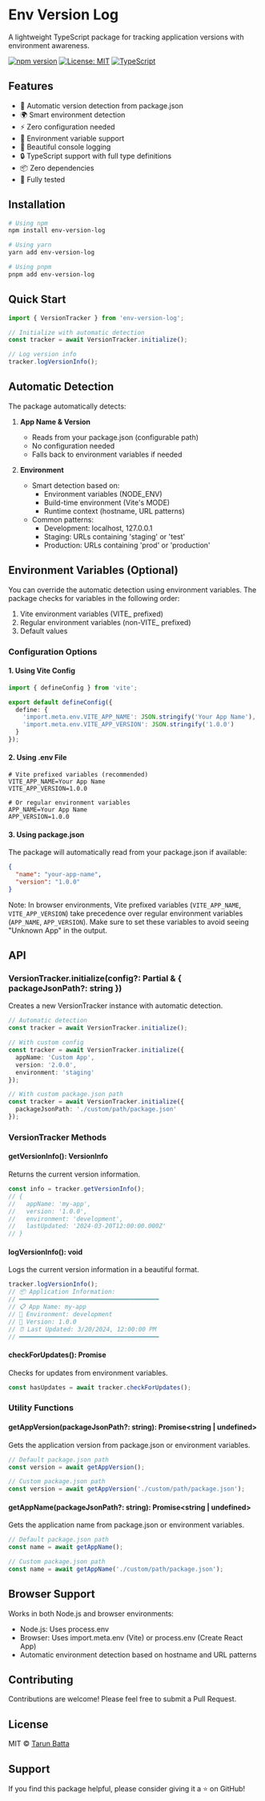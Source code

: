 # Env Version Log

A lightweight TypeScript package for tracking application versions with environment awareness.

[![npm version](https://img.shields.io/npm/v/env-version-log.svg?color=blue)](https://www.npmjs.com/package/env-version-log)
[![License: MIT](https://img.shields.io/badge/License-MIT-yellow.svg)](https://opensource.org/licenses/MIT)
[![TypeScript](https://img.shields.io/badge/TypeScript-Ready-blue.svg)](https://www.typescriptlang.org/)

## Features

- 🚀 Automatic version detection from package.json
- 🌍 Smart environment detection
- ⚡ Zero configuration needed
- 🔄 Environment variable support
- 📝 Beautiful console logging
- 🔒 TypeScript support with full type definitions
- 📦 Zero dependencies
- 🧪 Fully tested

## Installation

```bash
# Using npm
npm install env-version-log

# Using yarn
yarn add env-version-log

# Using pnpm
pnpm add env-version-log
```

## Quick Start

```typescript
import { VersionTracker } from 'env-version-log';

// Initialize with automatic detection
const tracker = await VersionTracker.initialize();

// Log version info
tracker.logVersionInfo();
```

## Automatic Detection

The package automatically detects:

1. **App Name & Version**
   - Reads from your package.json (configurable path)
   - No configuration needed
   - Falls back to environment variables if needed

2. **Environment**
   - Smart detection based on:
     - Environment variables (NODE_ENV)
     - Build-time environment (Vite's MODE)
     - Runtime context (hostname, URL patterns)
   - Common patterns:
     - Development: localhost, 127.0.0.1
     - Staging: URLs containing 'staging' or 'test'
     - Production: URLs containing 'prod' or 'production'

## Environment Variables (Optional)

You can override the automatic detection using environment variables. The package checks for variables in the following order:

1. Vite environment variables (VITE_ prefixed)
2. Regular environment variables (non-VITE_ prefixed)
3. Default values

### Configuration Options

#### 1. Using Vite Config
```typescript
import { defineConfig } from 'vite';

export default defineConfig({
  define: {
    'import.meta.env.VITE_APP_NAME': JSON.stringify('Your App Name'),
    'import.meta.env.VITE_APP_VERSION': JSON.stringify('1.0.0')
  }
});
```

#### 2. Using .env File
```env
# Vite prefixed variables (recommended)
VITE_APP_NAME=Your App Name
VITE_APP_VERSION=1.0.0

# Or regular environment variables
APP_NAME=Your App Name
APP_VERSION=1.0.0
```

#### 3. Using package.json
The package will automatically read from your package.json if available:
```json
{
  "name": "your-app-name",
  "version": "1.0.0"
}
```

Note: In browser environments, Vite prefixed variables (`VITE_APP_NAME`, `VITE_APP_VERSION`) take precedence over regular environment variables (`APP_NAME`, `APP_VERSION`). Make sure to set these variables to avoid seeing "Unknown App" in the output.

## API

### VersionTracker.initialize(config?: Partial<VersionInfo> & { packageJsonPath?: string })

Creates a new VersionTracker instance with automatic detection.

```typescript
// Automatic detection
const tracker = await VersionTracker.initialize();

// With custom config
const tracker = await VersionTracker.initialize({
  appName: 'Custom App',
  version: '2.0.0',
  environment: 'staging'
});

// With custom package.json path
const tracker = await VersionTracker.initialize({
  packageJsonPath: './custom/path/package.json'
});
```

### VersionTracker Methods

#### getVersionInfo(): VersionInfo
Returns the current version information.

```typescript
const info = tracker.getVersionInfo();
// {
//   appName: 'my-app',
//   version: '1.0.0',
//   environment: 'development',
//   lastUpdated: '2024-03-20T12:00:00.000Z'
// }
```

#### logVersionInfo(): void
Logs the current version information in a beautiful format.

```typescript
tracker.logVersionInfo();
// 📦 Application Information:
// ━━━━━━━━━━━━━━━━━━━━━━━━━━━━━━━━━━━━━━━
// 📋 App Name: my-app
// 🔧 Environment: development
// 🔢 Version: 1.0.0
// ⏰ Last Updated: 3/20/2024, 12:00:00 PM
// ━━━━━━━━━━━━━━━━━━━━━━━━━━━━━━━━━━━━━━━
```

#### checkForUpdates(): Promise<boolean>
Checks for updates from environment variables.

```typescript
const hasUpdates = await tracker.checkForUpdates();
```

### Utility Functions

#### getAppVersion(packageJsonPath?: string): Promise<string | undefined>
Gets the application version from package.json or environment variables.

```typescript
// Default package.json path
const version = await getAppVersion();

// Custom package.json path
const version = await getAppVersion('./custom/path/package.json');
```

#### getAppName(packageJsonPath?: string): Promise<string | undefined>
Gets the application name from package.json or environment variables.

```typescript
// Default package.json path
const name = await getAppName();

// Custom package.json path
const name = await getAppName('./custom/path/package.json');
```

## Browser Support

Works in both Node.js and browser environments:

- Node.js: Uses process.env
- Browser: Uses import.meta.env (Vite) or process.env (Create React App)
- Automatic environment detection based on hostname and URL patterns

## Contributing

Contributions are welcome! Please feel free to submit a Pull Request.

## License

MIT © [Tarun Batta](https://www.linkedin.com/in/tarunbatta/)

## Support

If you find this package helpful, please consider giving it a ⭐️ on GitHub!